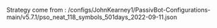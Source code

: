 Strategy come from : /configs/JohnKearney1/PassivBot-Configurations-main/v5.7.1/pso_neat_118_symbols_501days_2022-09-11.json